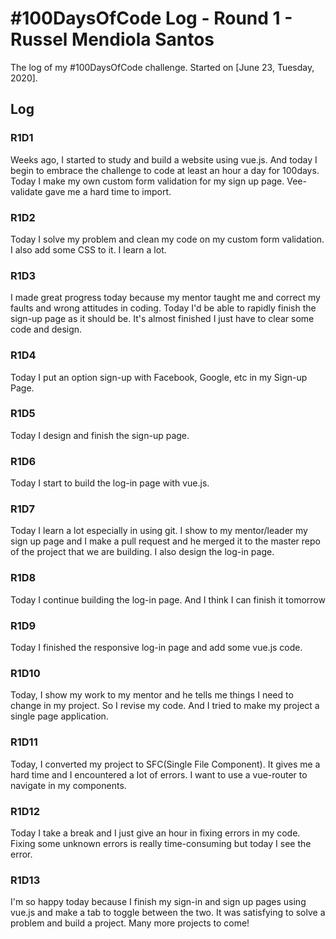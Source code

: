 # #100DaysOfCode Log - Round 1 - Russel Mendiola Santos

The log of my #100DaysOfCode challenge. Started on [June 23, Tuesday, 2020].

## Log

### R1D1 
Weeks ago, I started to study and build a website using vue.js. And today I begin to embrace the challenge to code at least an hour a day for 100days.
Today I make my own custom form validation for my sign up page. Vee-validate gave me a hard time to import.

### R1D2
Today I solve my problem and clean my code on my custom form validation. I also add some CSS to it. I learn a lot.

### R1D3
I made great progress today because my mentor taught me and correct my faults and wrong attitudes in coding. Today I'd be able to rapidly finish the sign-up page as it should be. It's almost finished I just have to clear some code and design.

### R1D4
Today I put an option sign-up with Facebook, Google, etc in my Sign-up Page.

### R1D5
Today I design and finish the sign-up page.

### R1D6
Today I start to build the log-in page with vue.js.

### R1D7
Today I learn a lot especially in using git. I show to my mentor/leader my sign up page and I make a pull request and he merged it to the master repo of the project that we are building. I also design the log-in page.

### R1D8
Today I continue building the log-in page.  And I think I can finish it tomorrow

### R1D9
Today I finished the responsive log-in page and add some vue.js code.

### R1D10
Today, I show my work to my mentor and he tells me things I need to change in my project. So I revise my code. And I tried to make my project a single page application.

### R1D11
Today, I converted my project to SFC(Single File Component). It gives me a hard time and I encountered a lot of errors. I want to use a vue-router to navigate in my components.

### R1D12
Today I take a break and I just give an hour in fixing errors in my code. Fixing some unknown errors is really time-consuming but today I see the error.

### R1D13
I'm so happy today because I finish my sign-in and sign up pages using vue.js and make a tab to toggle between the two. It was satisfying to solve a problem and build a project. Many more projects to come!